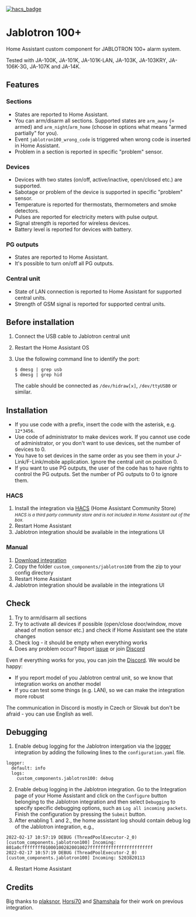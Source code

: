 [![hacs_badge](https://img.shields.io/badge/HACS-Default-orange.svg?style=for-the-badge)](https://github.com/hacs/default)

# Jablotron 100+

Home Assistant custom component for JABLOTRON 100+ alarm system.

Tested with JA-100K, JA-101K, JA-101K-LAN, JA-103K, JA-103KRY, JA-106K-3G, JA-107K and JA-14K.


## Features

### Sections

- States are reported to Home Assistant.
- You can arm/disarm all sections. Supported states are `arm_away` (= armed) and `arm_night`/`arm_home` (choose in options what means "armed partially" for you).
- Event `jablotron100_wrong_code` is triggered when wrong code is inserted in Home Assistant.
- Problem in a section is reported in specific "problem" sensor.

### Devices

- Devices with two states (on/off, active/inactive, open/closed etc.) are supported.
- Sabotage or problem of the device is supported in specific "problem" sensor.
- Temperature is reported for thermostats, thermometers and smoke detectors.
- Pulses are reported for electricity meters with pulse output.
- Signal strength is reported for wireless devices.
- Battery level is reported for devices with battery.

### PG outputs

- States are reported to Home Assistant.
- It's possible to turn on/off all PG outputs.

### Central unit

- State of LAN connection is reported to Home Assistant for supported central units.
- Strength of GSM signal is reported for supported central units.


## Before installation

1. Connect the USB cable to Jablotron central unit
2. Restart the Home Assistant OS
3. Use the following command line to identify the port:

    ```
    $ dmesg | grep usb
    $ dmesg | grep hid
    ```

    The cable should be connected as `/dev/hidraw[x]`, `/dev/ttyUSB0` or similar.


## Installation

- If you use code with a prefix, insert the code with the asterisk, e.g. `12*3456`.
- Use code of administrator to make devices work. If you cannot use code of administrator, or you don't want to use devices, set the number of devices to 0.
- You have to set devices in the same order as you see them in your J-Link/F-Link/mobile application. Ignore the central unit on position 0.
- If you want to use PG outputs, the user of the code has to have rights to control the PG outputs. Set the number of PG outputs to 0 to ignore them.

### HACS

1. Install the integration via [HACS](https://hacs.xyz/) (Home Assistant Community Store)  
    <small>*HACS is a third party community store and is not included in Home Assistant out of the box.*</small>
2. Restart Home Assistant
3. Jablotron integration should be available in the integrations UI

### Manual

1. [Download integration](https://github.com/kukulich/home-assistant-jablotron100/releases/)
2. Copy the folder `custom_components/jablotron100` from the zip to your config directory
3. Restart Home Assistant
4. Jablotron integration should be available in the integrations UI


## Check

1. Try to arm/disarm all sections
2. Try to activate all devices if possible (open/close door/window, move ahead of motion sensor etc.) and check if Home Assistant see the state changes
3. Check log - it should be empty when everything works
4. Does any problem occur? Report [issue](https://github.com/kukulich/home-assistant-jablotron100/issues) or join [Discord](https://discord.gg/bNmaB6n)

Even if everything works for you, you can join the [Discord](https://discord.gg/bNmaB6n).
We would be happy:
 - If you report model of you Jablotron central unit, so we know that integration works on another model
 - If you can test some things (e.g. LAN), so we can make the integration more robust

The communication in Discord is mostly in Czech or Slovak but don't be afraid - you can use English as well.


## Debugging
1. Enable debug logging for the Jablotron intergation via the [logger](https://www.home-assistant.io/integrations/logger/) integration by adding the following lines to the `configuration.yaml` file.
```
logger:
  default: info
  logs: 
    custom_components.jablotron100: debug
```

2. Enable debug logging in the Jablotron integration. Go to the Integration page of your Home Assistant and click on the `Configure` button belonging to the Jablotron integration and then select `Debugging` to specify specific debugging options, such as `Log all incoming packets`. Finish the configuration by pressing the `Submit` button.
3. After enabling 1. and 2., the home assistant log should contain debug log of the Jablotron integration, e.g.,
```
2022-02-17 10:57:19 DEBUG (ThreadPoolExecutor-2_0) [custom_components.jablotron100] Incoming: 801a0cffffffff010001002820010027ffffffffffffffffffffffff
2022-02-17 10:57:19 DEBUG (ThreadPoolExecutor-2_0) [custom_components.jablotron100] Incoming: 5203820113
```
4. Restart Home Assistant

## Credits

Big thanks to [plaksnor](https://github.com/plaksnor/), [Horsi70](https://github.com/Horsi70/) and [Shamshala](https://github.com/Shamshala/) for their work on previous integration.
